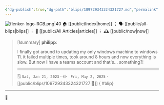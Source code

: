 ```yaml
---
{"dg-publish":true,"dg-path":"blips/109729343324321727.md","permalink":"/blips/109729343324321727/","title":"philipp on mastodon @ 2023-01-21"}
---
```



<div class="transclusion internal-embed is-loaded"><div class="markdown-embed">




![flenker-logo-RGB.png|40](/img/user/attachments/flenker-logo-RGB.png)
🏠 [[public/Index\|home]]  ⋮ 🗣️ [[public/all-blips\|blips]] ⋮  📝 [[public/All Articles\|articles]]  ⋮ 🕰️ [[public/now\|now]]


</div></div>


> [!summary] **philipp**:
>
> I finally got around to updating my only windows machine to windows 11. it failed multiple times, took around 8 hours and now everything is slow.
> But now I have a teams account and that's… something?!
> - - -
>
> 🗓️ <code>Sat, Jan 21, 2023</code>  · ✏️ <code> Fri, May 2, 2025</code>  · [[public/blips/109729343324321727\|🔗]]
{ #blip}


- - -

 👾
